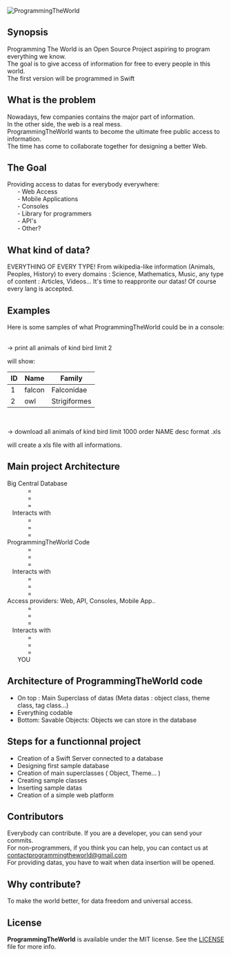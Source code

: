 ![ProgrammingTheWorld](https://github.com/Beninho85/ProgrammingTheWorld/Resources/Images/ptw-cover.png)

## Synopsis

Programming The World is an Open Source Project aspiring to program everything we know.<br />
The goal is to give access of information for free to every people in this world.<br />
The first version will be programmed in Swift

## What is the problem

Nowadays, few companies contains the major part of information. <br />
In the other side, the web is a real mess.<br />
ProgrammingTheWorld wants to become the ultimate free public access to information.<br />
The time has come to collaborate together for designing a better Web.

## The Goal

Providing access to datas for everybody everywhere:<br />
&nbsp;&nbsp;&nbsp;&nbsp;&nbsp;&nbsp;- Web Access<br />
&nbsp;&nbsp;&nbsp;&nbsp;&nbsp;&nbsp;- Mobile Applications<br />
&nbsp;&nbsp;&nbsp;&nbsp;&nbsp;&nbsp;- Consoles<br />
&nbsp;&nbsp;&nbsp;&nbsp;&nbsp;&nbsp;- Library for programmers<br />
&nbsp;&nbsp;&nbsp;&nbsp;&nbsp;&nbsp;- API's<br />
&nbsp;&nbsp;&nbsp;&nbsp;&nbsp;&nbsp;- Other?<br />

## What kind of data?

EVERYTHING OF EVERY TYPE! From wikipedia-like information (Animals, Peoples, History) to every domains : Science, Mathematics, Music, any type of content : Articles, Videos... It's time to reapprorite our datas! Of course every lang is accepted.

## Examples

Here is some samples of what ProgrammingTheWorld could be in a console:<br /><br />

-> print all animals of kind bird limit 2

will show: 

| ID | Name   | Family       |
|----|--------|--------------|
| 1  | falcon | Falconidae   |
| 2  | owl    | Strigiformes |

<br />

-> download all animals of kind bird limit 1000 order NAME desc format .xls

will create a xls file with all informations.

## Main project Architecture

 Big Central Database<br />
&nbsp;&nbsp;&nbsp;&nbsp;&nbsp;&nbsp;&nbsp;&nbsp;&nbsp;&nbsp;&nbsp;&nbsp;=<br />
&nbsp;&nbsp;&nbsp;&nbsp;&nbsp;&nbsp;&nbsp;&nbsp;&nbsp;&nbsp;&nbsp;&nbsp;=<br />
&nbsp;&nbsp;&nbsp;&nbsp;&nbsp;&nbsp;&nbsp;&nbsp;&nbsp;&nbsp;&nbsp;&nbsp;=<br />
&nbsp;&nbsp;&nbsp;Interacts with<br />
&nbsp;&nbsp;&nbsp;&nbsp;&nbsp;&nbsp;&nbsp;&nbsp;&nbsp;&nbsp;&nbsp;&nbsp;=<br />
&nbsp;&nbsp;&nbsp;&nbsp;&nbsp;&nbsp;&nbsp;&nbsp;&nbsp;&nbsp;&nbsp;&nbsp;=<br />
&nbsp;&nbsp;&nbsp;&nbsp;&nbsp;&nbsp;&nbsp;&nbsp;&nbsp;&nbsp;&nbsp;&nbsp;=<br />
 ProgrammingTheWorld Code<br />
&nbsp;&nbsp;&nbsp;&nbsp;&nbsp;&nbsp;&nbsp;&nbsp;&nbsp;&nbsp;&nbsp;&nbsp;=<br />
&nbsp;&nbsp;&nbsp;&nbsp;&nbsp;&nbsp;&nbsp;&nbsp;&nbsp;&nbsp;&nbsp;&nbsp;=<br />
&nbsp;&nbsp;&nbsp;&nbsp;&nbsp;&nbsp;&nbsp;&nbsp;&nbsp;&nbsp;&nbsp;&nbsp;=<br />
&nbsp;&nbsp;&nbsp;Interacts with<br />
&nbsp;&nbsp;&nbsp;&nbsp;&nbsp;&nbsp;&nbsp;&nbsp;&nbsp;&nbsp;&nbsp;&nbsp;=<br />
&nbsp;&nbsp;&nbsp;&nbsp;&nbsp;&nbsp;&nbsp;&nbsp;&nbsp;&nbsp;&nbsp;&nbsp;=<br />
&nbsp;&nbsp;&nbsp;&nbsp;&nbsp;&nbsp;&nbsp;&nbsp;&nbsp;&nbsp;&nbsp;&nbsp;=<br />
 Access providers: Web, API, Consoles, Mobile App..<br />
&nbsp;&nbsp;&nbsp;&nbsp;&nbsp;&nbsp;&nbsp;&nbsp;&nbsp;&nbsp;&nbsp;&nbsp;=<br />
&nbsp;&nbsp;&nbsp;&nbsp;&nbsp;&nbsp;&nbsp;&nbsp;&nbsp;&nbsp;&nbsp;&nbsp;=<br />
&nbsp;&nbsp;&nbsp;&nbsp;&nbsp;&nbsp;&nbsp;&nbsp;&nbsp;&nbsp;&nbsp;&nbsp;=<br />
&nbsp;&nbsp;&nbsp;Interacts with<br />
&nbsp;&nbsp;&nbsp;&nbsp;&nbsp;&nbsp;&nbsp;&nbsp;&nbsp;&nbsp;&nbsp;&nbsp;=<br />
&nbsp;&nbsp;&nbsp;&nbsp;&nbsp;&nbsp;&nbsp;&nbsp;&nbsp;&nbsp;&nbsp;&nbsp;=<br />
&nbsp;&nbsp;&nbsp;&nbsp;&nbsp;&nbsp;&nbsp;&nbsp;&nbsp;&nbsp;&nbsp;&nbsp;=<br />
&nbsp;&nbsp;&nbsp;&nbsp;&nbsp;&nbsp;YOU

## Architecture of ProgrammingTheWorld code

- On top : Main Superclass of datas (Meta datas : object class, theme class, tag class...)
- Everything codable
- Bottom: Savable Objects: Objects we can store in the database

## Steps for a functionnal project

- Creation of a Swift Server connected to a database
- Designing first sample database
- Creation of main superclasses ( Object, Theme... )
- Creating sample classes
- Inserting sample datas
- Creation of a simple web platform

## Contributors

Everybody can contribute. If you are a developer, you can send your commits.<br />
For non-programmers, if you think you can help, you can contact us at contactprogrammingtheworld@gmail.com<br />
For providing datas, you have to wait when data insertion will be opened.

## Why contribute?

To make the world better, for data freedom and universal access.

## License

**ProgrammingTheWorld** is available under the MIT license. See the [LICENSE](https://github.com/Beninho85/ProgrammingTheWorld/Resources/LICENSE.md) file for more info.
